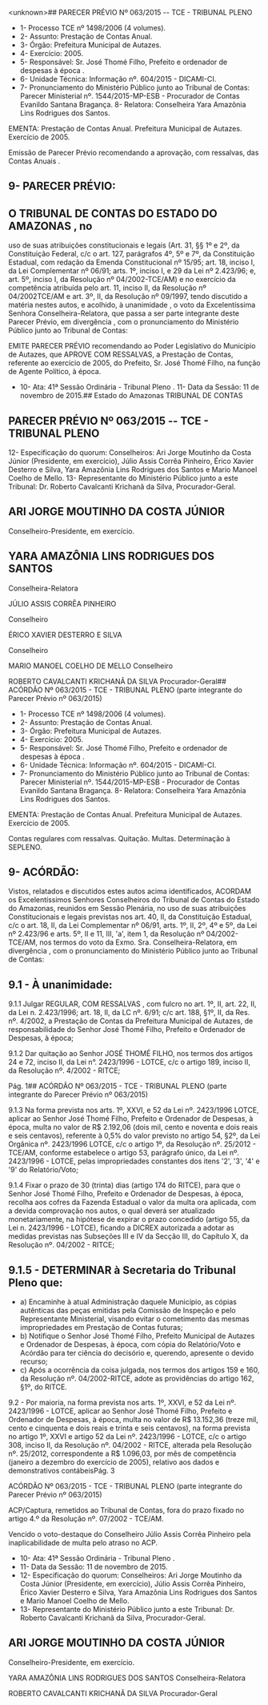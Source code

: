 &lt;unknown&gt;## PARECER PRÉVIO Nº 063/2015 -- TCE - TRIBUNAL PLENO

- 1- Processo TCE nº 1498/2006 (4 volumes).
- 2- Assunto: Prestação de Contas Anual.
- 3- Órgão: Prefeitura Municipal de Autazes.
- 4- Exercício: 2005.
- 5- Responsável: Sr. José Thomé Filho, Prefeito e ordenador de despesas à época .
- 6- Unidade Técnica: Informação nº. 604/2015 - DICAMI-CI.
- 7-  Pronunciamento  do  Ministério  Público  junto  ao  Tribunal  de  Contas: Parecer Ministerial nº. 1544/2015-MP-ESB - Procurador de Contas Evanildo Santana Bragança. 8- Relatora: Conselheira Yara Amazônia Lins Rodrigues dos Santos.

EMENTA: Prestação de Contas Anual. Prefeitura Municipal de Autazes. Exercício de 2005.

Emissão de Parecer Prévio recomendando a aprovação, com ressalvas, das Contas Anuais .

## 9- PARECER PRÉVIO:

## O TRIBUNAL DE CONTAS DO ESTADO DO AMAZONAS ,  no

uso  de  suas  atribuições  constitucionais  e  legais  (Art.  31,  §§  1º  e  2º,  da  Constituição Federal, c/c o art. 127, parágrafos 4º, 5º e 7º, da Constituição Estadual, com redação da Emenda Constitucional nº 15/95; art. 18, inciso I, da Lei Complementar nº 06/91; arts. 1º, inciso I, e 29 da Lei nº 2.423/96; e, art. 5º, inciso I, da Resolução nº 04/2002-TCE/AM) e no exercício da competência atribuída pelo art. 11, inciso II, da Resolução nº 04/2002TCE/AM e art. 3º, II, da Resolução nº 09/1997, tendo discutido a matéria nestes autos, e acolhido, à unanimidade ,  o  voto  da  Excelentíssima Senhora Conselheira-Relatora, que passa a ser parte integrante deste Parecer Prévio, em divergência , com o pronunciamento do Ministério Público junto ao Tribunal de Contas:

EMITE PARECER PRÉVIO recomendando ao Poder Legislativo do  Município  de  Autazes,  que APROVE COM RESSALVAS, a  Prestação  de  Contas, referente ao exercício de 2005, do Prefeito, Sr.  José Thomé Filho, na função de Agente Político, à época.

- 10- Ata: 41ª Sessão Ordinária - Tribunal Pleno . 11- Data da Sessão: 11 de novembro de 2015.## Estado do Amazonas TRIBUNAL DE CONTAS

## PARECER PRÉVIO Nº 063/2015 -- TCE - TRIBUNAL PLENO

12-  Especificação  do  quorum: Conselheiros:  Ari  Jorge  Moutinho  da  Costa  Júnior (Presidente,  em  exercício),  Júlio  Assis  Corrêa  Pinheiro,  Érico  Xavier  Desterro  e  Silva, Yara Amazônia Lins Rodrigues dos Santos e Mario Manoel Coelho de Mello. 13- Representante do Ministério Público junto a este Tribunal: Dr. Roberto Cavalcanti Krichanã da Silva, Procurador-Geral.

## ARI JORGE MOUTINHO DA COSTA JÚNIOR

Conselheiro-Presidente, em exercício.

## YARA AMAZÔNIA LINS RODRIGUES DOS SANTOS

Conselheira-Relatora

JÚLIO ASSIS CORRÊA PINHEIRO

Conselheiro

ÉRICO XAVIER DESTERRO E SILVA

Conselheiro

MARIO MANOEL COELHO DE MELLO Conselheiro

ROBERTO CAVALCANTI KRICHANÃ DA SILVA Procurador-Geral## ACÓRDÃO Nº 063/2015 - TCE - TRIBUNAL PLENO (parte integrante do Parecer Prévio nº 063/2015)

- 1- Processo TCE nº 1498/2006 (4 volumes).
- 2- Assunto: Prestação de Contas Anual.
- 3- Órgão: Prefeitura Municipal de Autazes.
- 4- Exercício: 2005.
- 5- Responsável: Sr. José Thomé Filho, Prefeito e ordenador de despesas à época .
- 6- Unidade Técnica: Informação nº. 604/2015 - DICAMI-CI.
- 7-  Pronunciamento  do  Ministério  Público  junto  ao  Tribunal  de  Contas: Parecer Ministerial nº. 1544/2015-MP-ESB - Procurador de Contas Evanildo Santana Bragança. 8- Relatora: Conselheira Yara Amazônia Lins Rodrigues dos Santos.

EMENTA: Prestação de Contas Anual. Prefeitura Municipal de Autazes. Exercício de 2005.

Contas  regulares  com  ressalvas.  Quitação. Multas. Determinação à SEPLENO.

## 9- ACÓRDÃO:

Vistos, relatados e  discutidos estes autos acima identificados,  ACORDAM os Excelentíssimos  Senhores  Conselheiros  do  Tribunal  de  Contas  do  Estado  do Amazonas,  reunidos  em Sessão  Plenária,  no  uso  de suas  atribuições Constitucionais  e legais  previstas  nos  art.  40,  II, da  Constituição  Estadual,  c/c  o  art.  18,  II,  da Lei Complementar nº 06/91, arts. 1º, II, 2º, 4º e 5º, da Lei nº 2.423/96 e arts. 5º, II e 11, III, 'a', item  1,  da  Resolução  nº 04/2002-TCE/AM, nos  termos  do  voto  da  Exmo.  Sra. Conselheira-Relatora,  em  divergência ,  com  o  pronunciamento  do  Ministério  Público junto ao Tribunal de Contas:

## 9.1 - À unanimidade:

9.1.1 Julgar REGULAR, COM RESSALVAS , com fulcro no art. 1º, II, art. 22,  II,  da  Lei  n.  2.423/1996; art. 18,  II,  da  LC nº. 6/91; c/c art. 188,  §1º,  II, da Res. nº. 4/2002, a Prestação de Contas da Prefeitura Municipal de Autazes, de responsabilidade do Senhor José Thomé Filho, Prefeito e Ordenador de Despesas, à época;

9.1.2  Dar  quitação ao  Senhor JOSÉ THOMÉ FILHO, nos  termos  dos artigos 24 e 72, inciso  II, da  Lei  n°. 2423/1996  - LOTCE, c/c o artigo 189, inciso  II, da Resolução nº. 4/2002 - RITCE;

Pág. 1## ACÓRDÃO Nº 063/2015 - TCE - TRIBUNAL PLENO (parte integrante do Parecer Prévio nº 063/2015)

9.1.3 Na forma prevista nos arts. 1º,  XXVI, e  52 da Lei  nº. 2423/1996  LOTCE, aplicar ao Senhor José Thomé Filho, Prefeito e Ordenador de Despesas, à época, multa no valor de R$ 2.192,06 (dois mil, cento e noventa e  dois reais e seis centavos), referente  à  0,5%  do  valor  previsto  no  artigo  54,  §2º,  da  Lei  Orgânica  nº.  2423/1996  LOTCE, c/c o artigo 1º, da Resolução nº. 25/2012 - TCE/AM, conforme estabelece o artigo 53, parágrafo único, da Lei nº. 2423/1996 - LOTCE, pelas impropriedades constantes dos itens '2', '3', '4' e '9' do Relatório/Voto;

9.1.4 Fixar o prazo de 30 (trinta)  dias (artigo  174  do  RITCE), para que o Senhor José  Thomé  Filho, Prefeito  e  Ordenador  de  Despesas,  à  época,  recolha  aos cofres da Fazenda Estadual o valor da multa ora aplicada, com a devida comprovação nos autos,  o  qual  deverá  ser  atualizado  monetariamente,  na  hipótese  de  expirar  o  prazo concedido  (artigo  55,  da  Lei  n.  2423/1996  -  LOTCE),  ficando  a  DICREX  autorizada  a adotar  as  medidas  previstas  nas  Subseções  III  e  IV  da  Secção  III,  do  Capítulo  X,  da Resolução nº. 04/2002 - RITCE;

## 9.1.5 - DETERMINAR à Secretaria do Tribunal Pleno que:

- a) Encaminhe à atual Administração daquele  Município, as cópias autênticas das peças emitidas pela Comissão de Inspeção e pelo Representante Ministerial, visando evitar o cometimento das mesmas impropriedades em Prestação de Contas futuras;
- b) Notifique  o  Senhor José  Thomé  Filho, Prefeito  Municipal  de Autazes  e  Ordenador  de  Despesas,  à  época,  com  cópia  do Relatório/Voto e Acórdão para ter ciência do decisório e, querendo, apresente o devido recurso;
- c) Após a ocorrência da coisa julgada, nos termos dos artigos 159 e 160, da Resolução nº. 04/2002-RITCE, adote as providências do artigo 162, §1º, do RITCE.

9.2  -  Por  maioria, na  forma  prevista  nos  arts.  1º,  XXVI,  e  52  da  Lei  nº. 2423/1996  -  LOTCE,  aplicar  ao  Senhor  José  Thomé  Filho,  Prefeito  e  Ordenador  de Despesas, à época, multa no valor de R$ 13.152,36 (treze mil, cento e cinquenta e dois reais e trinta e seis centavos), na forma prevista no artigo 1º, XXVI e artigo 52 da Lei nº. 2423/1996 - LOTCE, c/c o artigo 308, inciso II, da Resolução nº. 04/2002 - RITCE, alterada pela  Resolução  nº.  25/2012,  correspondente  a  R$  1.096,03,  por  mês  de  competência (janeiro a dezembro do exercício de 2005), relativo aos dados e demonstrativos contábeisPág. 3

ACÓRDÃO Nº 063/2015 - TCE - TRIBUNAL PLENO (parte integrante do Parecer Prévio nº 063/2015)

ACP/Captura,  remetidos  ao  Tribunal  de  Contas,  fora  do  prazo  fixado  no  artigo  4.º  da Resolução nº. 07/2002 - TCE/AM.

Vencido o voto-destaque do Conselheiro Júlio Assis Corrêa Pinheiro pela inaplicabilidade de multa pelo atraso no ACP.

- 10- Ata: 41ª Sessão Ordinária - Tribunal Pleno .
- 11- Data da Sessão: 11 de novembro de 2015.
- 12-  Especificação  do  quorum: Conselheiros: Ari Jorge Moutinho  da  Costa  Júnior (Presidente, em exercício), Júlio Assis Corrêa Pinheiro, Érico Xavier Desterro e Silva, Yara Amazônia Lins Rodrigues dos Santos e Mario Manoel Coelho de Mello.
- 13- Representante do Ministério Público junto a este Tribunal: Dr. Roberto Cavalcanti Krichanã da Silva, Procurador-Geral.

## ARI JORGE MOUTINHO DA COSTA JÚNIOR

Conselheiro-Presidente, em exercício.

YARA AMAZÔNIA LINS RODRIGUES DOS SANTOS Conselheira-Relatora

ROBERTO CAVALCANTI KRICHANÃ DA SILVA Procurador-Geral